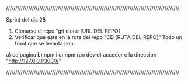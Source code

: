 //////////////////////////////////////////////////////////////////////////////////////////////

Sprint del dia 28 

1) Clonarse el repo "git clone [URL DEL REPO]
2) Verificar que este en la ruta del repo "CD [RUTA DEL REPO]"
Todo un front que se levanta con:

  a) cd pagina
  b) npm i
  c) npm run dev
  d) acceder e la direccion "http://127.0.0.1:3000/"


//////////////////////////////////////////////////////////////////////////////////////////////

